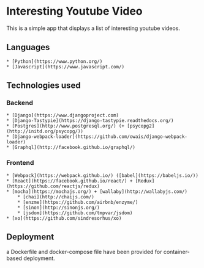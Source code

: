 # Interesting Youtube Video

This is a simple app that displays a list of interesting youtube videos.

## Languages
	* [Python](https://www.python.org/)
	* [Javascript](https://www.javascript.com/)

## Technologies used
### Backend
	* [Django](https://www.djangoproject.com)
	* [Django-Tastypie](https://django-tastypie.readthedocs.org/)
	* [Postgres](http://www.postgresql.org/) (+ [psycopg2](http://initd.org/psycopg/))
	* [Django-webpack-loader](https://github.com/owais/django-webpack-loader)
	* [Graphql](http://facebook.github.io/graphql/)
### Frontend
	* [Webpack](https://webpack.github.io/) ([babel](https://babeljs.io/))
	* [React](https://facebook.github.io/react/) + [Redux](https://github.com/reactjs/redux)
	* [mocha](https://mochajs.org/) + [wallaby](http://wallabyjs.com/)
		* [chai](http://chaijs.com/)
		* [enzme](https://github.com/airbnb/enzyme/)
		* [sinon](http://sinonjs.org/)
		* [jsdom](https://github.com/tmpvar/jsdom)
	* [xo](https://github.com/sindresorhus/xo)

## Deployment
a Dockerfile and docker-compose file have been provided for container-based deployment.
